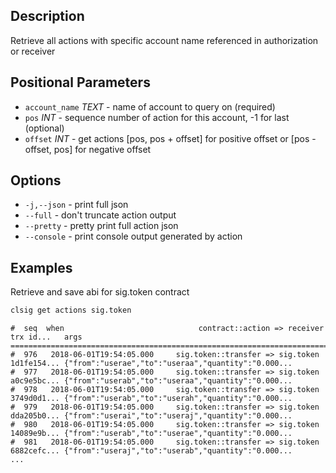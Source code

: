 ## Description
Retrieve all actions with specific account name referenced in authorization or receiver

## Positional Parameters
- `account_name` _TEXT_ - name of account to query on (required)
- `pos` _INT_ - sequence number of action for this account, -1 for last (optional)
- `offset` _INT_ - get actions [pos, pos + offset] for positive offset or [pos - offset, pos] for negative offset

## Options

- `-j,--json` - print full json
- `--full` - don't truncate action output
- `--pretty` - pretty print full action json
- `--console` - print console output generated by action

## Examples
Retrieve and save abi for sig.token contract

```sh
clsig get actions sig.token
```
```console
#  seq  when                              contract::action => receiver      trx id...   args
================================================================================================================
#  976   2018-06-01T19:54:05.000     sig.token::transfer => sig.token   1d1fe154... {"from":"userae","to":"useraa","quantity":"0.000...
#  977   2018-06-01T19:54:05.000     sig.token::transfer => sig.token   a0c9e5bc... {"from":"userab","to":"useraa","quantity":"0.000...
#  978   2018-06-01T19:54:05.000     sig.token::transfer => sig.token   3749d0d1... {"from":"userab","to":"userah","quantity":"0.000...
#  979   2018-06-01T19:54:05.000     sig.token::transfer => sig.token   dda205b0... {"from":"userai","to":"useraj","quantity":"0.000...
#  980   2018-06-01T19:54:05.000     sig.token::transfer => sig.token   14089e9b... {"from":"userab","to":"userae","quantity":"0.000...
#  981   2018-06-01T19:54:05.000     sig.token::transfer => sig.token   6882cefc... {"from":"useraj","to":"userab","quantity":"0.000...
...
```
